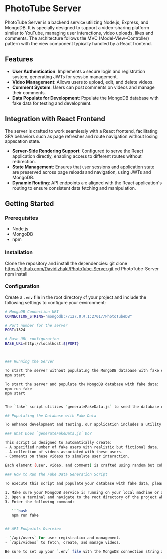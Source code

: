 # PhotoTube Server

PhotoTube Server is a backend service utilizing Node.js, Express, and MongoDB. It is specially designed to support a video-sharing platform similar to YouTube, managing user interactions, video uploads, likes and comments. The architecture follows the MVC (Model-View-Controller) pattern with the view component typically handled by a React frontend.

## Features

- **User Authentication**: Implements a secure login and registration system, generating JWTs for session management.
- **Video Management**: Allows users to upload, edit, and delete videos.
- **Comment System**: Users can post comments on videos and manage their comments.
- **Data Populate for Development**: Populate the MongoDB database with fake data for testing and development.

## Integration with React Frontend

The server is crafted to work seamlessly with a React frontend, facilitating SPA behaviors such as page refreshes and route navigation without losing application state.
- **Server-Side Rendering Support**: Configured to serve the React application directly, enabling access to different routes without redirection.
- **State Management**: Ensures that user sessions and application state are preserved across page reloads and navigation, using JWTs and MongoDB.
- **Dynamic Routing**: API endpoints are aligned with the React application's routing to ensure consistent data fetching and manipulation.

## Getting Started

### Prerequisites

- Node.js
- MongoDB
- npm

### Installation

Clone the repository and install the dependencies:
git clone https://github.com/DavidIzhaki/PhotoTube-Server.git
cd PhotoTube-Server
npm install


### Configuration

Create a `.env` file in the root directory of your project and include the following settings to configure your environment:

```bash
# MongoDB Connection URI
CONNECTION_STRING="mongodb://127.0.0.1:27017/PhotoTubeDB"

# Port number for the server
PORT=1324

# Base URL configuration
BASE_URL=http://localhost:${PORT}



### Running the Server

To start the server without populating the MongoDB database with fake data:
npm start

To start the server and populate the MongoDB database with fake data:
npm run fake
npm start


The `fake` script utilizes `generateFakeData.js` to seed the database with users, videos, and comments to support development and testing.

## Populating the Database with Fake Data

To enhance development and testing, our application includes a utility script named `generateFakeData.js`. This script uses the `faker` library to generate and populate the database with fictitious users, videos, and comments.

### What Does `generateFakeData.js` Do?

This script is designed to automatically create:
- A specified number of fake users with realistic but fictional data.
- A collection of videos associated with these users.
- Comments on these videos to simulate user interaction.

Each element (user, video, and comment) is crafted using random but coherent data, ensuring a diverse dataset for robust testing.

### How to Run the Fake Data Generation Script

To execute this script and populate your database with fake data, please follow these steps:

1. Make sure your MongoDB service is running on your local machine or a specified server.
2. Open a terminal and navigate to the root directory of the project where `generateFakeData.js` is located.
3. Enter the following command:

   ```bash
   npm run fake


## API Endpoints Overview

- `/api/users` for user registration and management.
- `/api/videos` to fetch, create, and manage videos.

Be sure to set up your `.env` file with the MongoDB connection string and desired port before starting the server.
